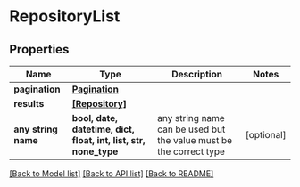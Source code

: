 # RepositoryList


## Properties
Name | Type | Description | Notes
------------ | ------------- | ------------- | -------------
**pagination** | [**Pagination**](Pagination.md) |  | 
**results** | [**[Repository]**](Repository.md) |  | 
**any string name** | **bool, date, datetime, dict, float, int, list, str, none_type** | any string name can be used but the value must be the correct type | [optional]

[[Back to Model list]](../README.md#documentation-for-models) [[Back to API list]](../README.md#documentation-for-api-endpoints) [[Back to README]](../README.md)


